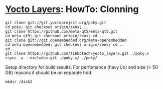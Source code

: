 # [Yocto Layers](../): HowTo: Clonning

```
git clone git://git.yoctoproject.org/poky.git
cd poky; git checkout origin/zeus;
git clone https://github.com/meta-qt5/meta-qt5.git
cd meta-qt5; git checkout origin/zeus; cd ..
git clone git://git.openembedded.org/meta-openembedded
cd meta-openembedded; git checkout origin/zeus; cd ..
cd ..
git clone https://github.com/tibbotech/yocto_layers.git ./poky.x
rsync -a --exclude=.git ./poky.x/ ./poky/
```
Setup directory for build results. For perfomance (havy i/o) and size (> 50 GB)
reasons it should be on separate hdd:
```
mkdir /disk2
```
